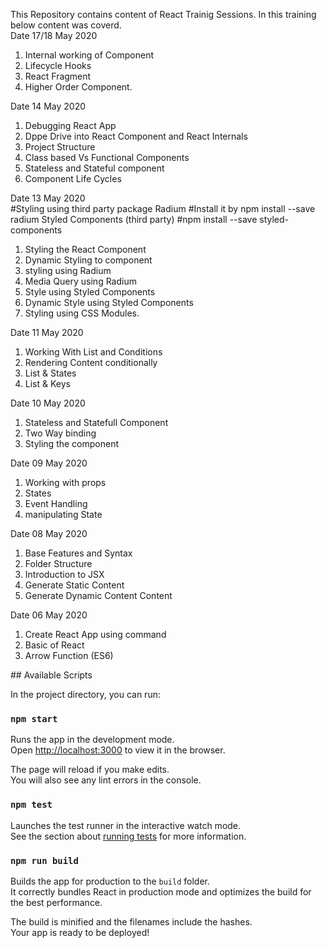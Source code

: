 This Repository contains content of React Trainig Sessions.
In this training below content was coverd.
<br/>
Date 17/18 May 2020
<ol>
<li>Internal working of Component</li>
<li>Lifecycle Hooks</li>
<li>React Fragment</li>
<li>Higher Order Component. </li>

</ol>
Date 14 May 2020
<ol>
<li>Debugging React App</li>
<li>Dppe Drive into React Component and React Internals</li>
<li>Project Structure</li>
<li>Class based Vs Functional Components</li>
<li>Stateless and Stateful component</li>
<li>Component Life Cycles</li>
</ol>
Date 13 May 2020 <br/>
#Styling using third party package Radium
#Install it by npm install --save radium
Styled Components (third party)
#npm install --save styled-components
<ol>
    <li>Styling the React Component</li>
    <li>Dynamic Styling to component</li>
    <li>styling using Radium</li>
    <li>Media Query using Radium</li>
    <li>Style using Styled Components</li>
    <li>Dynamic Style using Styled Components</li>
    <li>Styling using CSS Modules.</li>
</ol>

Date 11 May 2020
<ol>
    <li>Working With List and Conditions</li>
    <li>Rendering Content conditionally</li>
    <li>List & States</li>
    <li>List & Keys</li>
</ol>

Date 10 May 2020
<ol>
    <li>Stateless and Statefull Component</li>
    <li>Two Way binding</li>
    <li>Styling the component</li>
</ol>

Date 09 May 2020
<ol>
    <li>Working with props</li>
    <li>States</li>
    <li>Event Handling</li>
    <li>manipulating State</li>
</ol>

Date 08 May 2020
<ol>
    <li>Base Features and Syntax</li>
    <li>Folder Structure</li>
    <li>Introduction to JSX</li>
    <li>Generate Static Content</li>
    <li>Generate Dynamic Content Content</li>
</ol>

Date 06 May 2020
<ol>
    <li>Create React App using command</li>
    <li>Basic of React</li>
    <li>Arrow Function (ES6)</li>
</ol>
## Available Scripts

In the project directory, you can run:

### `npm start`

Runs the app in the development mode.<br>
Open [http://localhost:3000](http://localhost:3000) to view it in the browser.

The page will reload if you make edits.<br>
You will also see any lint errors in the console.

### `npm test`

Launches the test runner in the interactive watch mode.<br>
See the section about [running tests](#running-tests) for more information.

### `npm run build`

Builds the app for production to the `build` folder.<br>
It correctly bundles React in production mode and optimizes the build for the best performance.

The build is minified and the filenames include the hashes.<br>
Your app is ready to be deployed!

